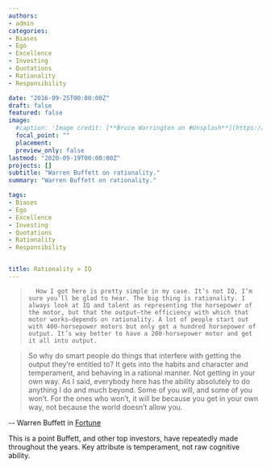 ```yaml
---
authors:
- admin
categories:
- Biases
- Ego
- Excellence
- Investing
- Quotations
- Rationality
- Responsibility

date: "2016-09-25T00:00:00Z"
draft: false
featured: false
image:
  #caption: 'Image credit: [**Bruce Warrington on #Unsplash**](https://unsplash.com/photos/P8CGvIQB1uo)'
  focal_point: ""
  placement: 
  preview_only: false
lastmod: "2020-09-19T00:00:00Z" 
projects: []
subtitle: "Warren Buffett on rationality."
summary: "Warren Buffett on rationality."

tags:
- Biases
- Ego
- Excellence
- Investing
- Quotations
- Rationality
- Responsibility


title: Rationality > IQ
---
```


>       How I got here is pretty simple in my case. It’s not IQ, I’m sure you’ll be glad to hear. The big thing is rationality. I always look at IQ and talent as representing the horsepower of the motor, but that the output–the efficiency with which that motor works–depends on rationality. A lot of people start out with 400-horsepower motors but only get a hundred horsepower of output. It’s way better to have a 200-horsepower motor and get it all into output.

>    So why do smart people do things that interfere with getting the output they’re entitled to? It gets into the habits and character and temperament, and behaving in a rational manner. Not getting in your own way. As I said, everybody here has the ability absolutely to do anything I do and much beyond. Some of you will, and some of you won’t. For the ones who won’t, it will be because you get in your own way, not because the world doesn’t allow you.
    
-- Warren Buffett in [Fortune](http://archive.fortune.com/magazines/fortune/fortune_archive/1998/07/20/245683/index.htm)

This is a point Buffett, and other top investors, have repeatedly made throughout the years. Key attribute is temperament, not raw cognitive ability.

